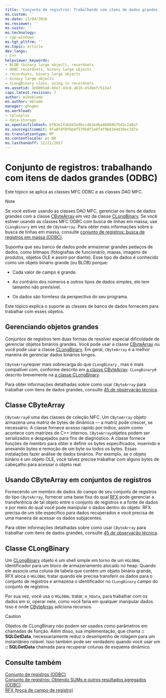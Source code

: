 ```yaml
---
title: 'Conjunto de registros: Trabalhando com itens de dados grandes (ODBC) | Microsoft Docs'
ms.custom: ''
ms.date: 11/04/2016
ms.reviewer: ''
ms.suite: ''
ms.technology:
- cpp-windows
ms.tgt_pltfrm: ''
ms.topic: article
dev_langs:
- C++
helpviewer_keywords:
- BLOB (binary large object), recordsets
- ODBC recordsets, binary large objects
- recordsets, binary large objects
- binary large objects
- CLongBinary class, using in recordsets
ms.assetid: 3e80b5a8-b6e7-43c6-a816-e54befc513a3
caps.latest.revision: 7
author: mikeblome
ms.author: mblome
manager: ghogen
ms.workload:
- cplusplus
- data-storage
ms.openlocfilehash: bf82e1fabd45e9bccd63e4ba46068b75d2c2a0a7
ms.sourcegitcommit: 8fa8fdf0fbb4f57950f1e8f4f9b81b4d39ec7d7a
ms.translationtype: MT
ms.contentlocale: pt-BR
ms.lasthandoff: 12/21/2017
---
```

# <a name="recordset-working-with-large-data-items-odbc"></a>Conjunto de registros: trabalhando com itens de dados grandes (ODBC)
Este tópico se aplica as classes MFC ODBC e as classes DAO MFC.  
  
> [!NOTE]
>  Se você estiver usando as classes DAO MFC, gerenciar os itens de dados grandes com a classe [CByteArray](../../mfc/reference/cbytearray-class.md) em vez da classe [CLongBinary](../../mfc/reference/clongbinary-class.md). Se você estiver usando as classes MFC ODBC com busca de linhas em massa, use `CLongBinary` em vez de `CByteArray`. Para obter mais informações sobre a busca de linhas em massa, consulte [conjunto de registros: busca de registros em massa (ODBC)](../../data/odbc/recordset-fetching-records-in-bulk-odbc.md).  
  
 Suponha que seu banco de dados pode armazenar grandes pedaços de dados, como bitmaps (fotografias de funcionário, mapas, imagens de produtos, objetos OLE e assim por diante). Esse tipo de dados é conhecido como um objeto binário grande (ou BLOB) porque:  
  
-   Cada valor de campo é grande.  
  
-   Ao contrário dos números e outros tipos de dados simples, ele tem tamanho não previsível.  
  
-   Os dados são formless da perspectiva do seu programa.  
  
 Este tópico explica o suporte as classes de banco de dados fornecem para trabalhar com esses objetos.  
  
##  <a name="_core_managing_large_objects"></a>Gerenciando objetos grandes  
 Conjuntos de registros tem duas formas de resolver especial dificuldade de gerenciar objetos binários grandes. Você pode usar a classe [CByteArray](../../mfc/reference/cbytearray-class.md) ou você pode usar a classe [CLongBinary](../../mfc/reference/clongbinary-class.md). Em geral, `CByteArray` é a melhor maneira de gerenciar dados binários longos.  
  
 `CByteArray`requer mais sobrecarga do que `CLongBinary` , mas é mais compatível com, conforme descrito em [a classe CByteArray](#_core_the_cbytearray_class). `CLongBinary`é descrito brevemente na [a classe CLongBinary](#_core_the_clongbinary_class).  
  
 Para obter informações detalhadas sobre como usar `CByteArray` para trabalhar com itens de dados grandes, consulte [45 de observação técnica](../../mfc/tn045-mfc-database-support-for-long-varchar-varbinary.md).  
  
##  <a name="_core_the_cbytearray_class"></a>Classe CByteArray  
 `CByteArray`é uma das classes de coleção MFC. Um `CByteArray` objeto armazena uma matriz de bytes de dinâmica — a matriz pode crescer, se necessário. A classe fornece acesso rápido por índice, assim como acontece com matrizes de C++ internos. `CByteArray`objetos podem ser serializados e despejados para fins de diagnóstico. A classe fornece funções de membro para obter e definir os bytes especificados, inserindo e anexando bytes e remoção de um byte ou todos os bytes. Essas instalações fazer análise de dados binários. Por exemplo, se o objeto binário é um objeto OLE, você talvez precise trabalhar com alguns bytes de cabeçalho para acessar o objeto real.  
  
##  <a name="_core_using_cbytearray_in_recordsets"></a>Usando CByteArray em conjuntos de registros  
 Fornecendo um membro de dados do campo de seu conjunto de registros do tipo `CByteArray`, fornecer uma base fixa do qual [RFX](../../data/odbc/record-field-exchange-rfx.md) pode gerenciar a transferência de tal objeto entre o conjunto de registros e a fonte de dados e por meio do qual você pode manipular o dados dentro do objeto. RFX precisa de um site específico para dados recuperados e você precisa de uma maneira de acessar os dados subjacentes.  
  
 Para obter informações detalhadas sobre como usar `CByteArray` para trabalhar com itens de dados grandes, consulte [45 de observação técnica](../../mfc/tn045-mfc-database-support-for-long-varchar-varbinary.md).  
  
##  <a name="_core_the_clongbinary_class"></a>Classe CLongBinary  
 Um [CLongBinary](../../mfc/reference/clongbinary-class.md) objeto é um shell simple em torno de um `HGLOBAL` identificador para um bloco de armazenamento alocado no heap. Quando ele associa uma coluna de tabela que contém um objeto binário grande, RFX aloca o `HGLOBAL` tratar quando ele precisa transferir os dados para o conjunto de registros e armazena o identificador no `CLongBinary` campo do conjunto de registros.  
  
 Por sua vez, você usa o `HGLOBAL` tratar, `m_hData`, para trabalhar com os dados em si, operar nele, como você faria em qualquer manipular dados. Isso é onde [CByteArray](../../mfc/reference/cbytearray-class.md) adiciona recursos.  
  
> [!CAUTION]
>  Objetos de CLongBinary não podem ser usados como parâmetros em chamadas de função. Além disso, sua implementação, que chama **:: SQLGetData**, necessariamente reduz o desempenho de rolagem para um instantâneo rolável. Isso também pode ser verdadeiro quando você usar um **:: SQLGetData** chamada para recuperar colunas de esquema dinâmico.  
  
## <a name="see-also"></a>Consulte também  
 [Conjunto de registros (ODBC)](../../data/odbc/recordset-odbc.md)   
 [Conjunto de registros: Obtendo SUMs e outros resultados agregados (ODBC)](../../data/odbc/recordset-obtaining-sums-and-other-aggregate-results-odbc.md)   
 [RFX (troca de campo de registro)](../../data/odbc/record-field-exchange-rfx.md)